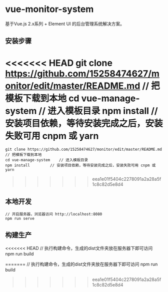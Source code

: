 # vue-monitor-system #
基于Vue.js 2.x系列 + Element UI 的后台管理系统解决方案。

## 安装步骤 ##

<<<<<<< HEAD
    git clone https://github.com/15258474627/monitor/edit/master/README.md     // 把模板下载到本地
    cd vue-manage-system    // 进入模板目录
    npm install         // 安装项目依赖，等待安装完成之后，安装失败可用 cnpm 或 yarn
=======
	git clone https://github.com/15258474627/monitor/edit/master/README.md     // 把模板下载到本地
	cd vue-manage-system    // 进入模板目录
	npm install         // 安装项目依赖，等待安装完成之后，安装失败可用 cnpm 或 yarn
>>>>>>> eea1e01f5404c2278091a2a28a5f1c8c82d5e8d4

## 本地开发 ##

    // 开启服务器，浏览器访问 http://localhost:8080
    npm run serve

## 构建生产 ##

<<<<<<< HEAD
    // 执行构建命令，生成的dist文件夹放在服务器下即可访问
    npm run build
    
=======
	// 执行构建命令，生成的dist文件夹放在服务器下即可访问
	npm run build
	
>>>>>>> eea1e01f5404c2278091a2a28a5f1c8c82d5e8d4
